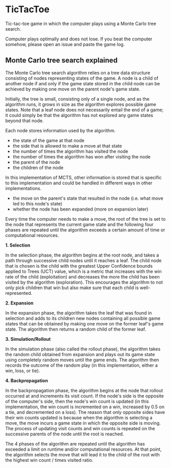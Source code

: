 # TicTacToe
Tic-tac-toe game in which the computer plays using a Monte Carlo tree search.

Computer plays optimally and does not lose. If you beat the computer somehow, please open an issue and paste the game log.

## Monte Carlo tree search explained

The Monte Carlo tree search algorithm relies on a tree data structure consisting of nodes representing states of the game. A node is a child of another node if and only if the game state stored in the child node can be achieved by making one move on the parent node's game state.

Initially, the tree is small, consisting only of a single node, and as the algorithm runs, it grows in size as the algorithm explores possible game states. Note that a leaf node does not necessarily entail the end of a game; it could simply be that the algorithm has not explored any game states beyond that node.

Each node stores information used by the algorithm.

- the state of the game at that node
- the side that is allowed to make a move at that state
- the number of times the algorithm has visited the node
- the number of times the algorithm has won after visiting the node
- the parent of the node
- the children of the node

In this implementation of MCTS, other information is stored that is specific to this implementation and could be handled in different ways in other implementations.

- the move on the parent's state that resulted in the node (i.e. what move led to this node's state)
- whether the node has been expanded (more on expansion later)

Every time the computer needs to make a move, the root of the tree is set to the node that represents the current game state and the following four phases are repeated until the algorithm exceeds a certain amount of time or computational resources.

**1. Selection**

In the selection phase, the algorithm begins at the root node, and takes a path through successive child nodes until it reaches a leaf. The child node that is chosen is the child with the greatest Upper Confidence bounds applied to Trees (UCT) value, which is a metric that increases with the win rate of the child (exploitation) and decreases the more the child has been visited by the algorithm (exploration). This encourages the algorithm to not only pick children that win but also make sure that each child is well-represented.

**2. Expansion**

In the expansion phase, the algorithm takes the leaf that was found in selection and adds to its children new nodes containing all possible game states that can be obtained by making one move on the former leaf's game state. The algorithm then returns a random child of the former leaf.

**3. Simulation/Rollout**

In the simulation phase (also called the rollout phase), the algorithm takes the random child obtained from expansion and plays out its game state using completely random moves until the game ends. The algorithm then records the outcome of the random play (in this implementation, either a win, loss, or tie).
    
**4. Backpropagation**

In the backpropagation phase, the algorithm begins at the node that rollout occurred at and increments its visit count. If the node's side is the opposite of the computer's side, then the node's win count is updated (in this implementation, the win count is incremented on a win, increased by 0.5 on a tie, and decremented on a loss). The reason that only opposite sides have their win counts updated is because when the algorithm is selecting a move, the move incurs a game state in which the opposite side is moving. The process of updating visit counts and win counts is repeated on the successive parents of the node until the root is reached.

The 4 phases of the algorithm are repeated until the algorithm has exceeded a limit on runtime and/or computational resources. At that point, the algorithm selects the move that will lead it to the child of the root with the highest win count / times visited ratio.
